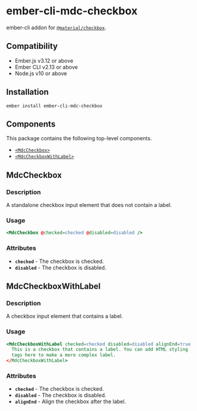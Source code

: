 ember-cli-mdc-checkbox
======================

ember-cli addon for [`@material/checkbox`](https://github.com/material-components/material-components-web/tree/master/packages/mdc-checkbox).


Compatibility
------------------------------------------------------------------------------

* Ember.js v3.12 or above
* Ember CLI v2.13 or above
* Node.js v10 or above


Installation
------------

    ember install ember-cli-mdc-checkbox

Components
-----------

This package contains the following top-level components.

* [`<MdcCheckbox>`](#mdc-checkbox)
* [`<MdcCheckboxWithLabel>`](#mdc-checkbox-with-label)

MdcCheckbox
---------------------

### Description

A standalone checkbox input element that does not contain a label.

### Usage

```handlebars
<MdcCheckbox @checked=checked @disabled=disabled />
```

### Attributes

* **`checked`** - The checkbox is checked.
* **`disabled`** - The checkbox is disabled.

MdcCheckboxWithLabel
------------------------------

### Description

A checkbox input element that contains a label.

### Usage

```handlebars
<MdcCheckboxWithLabel checked=checked disabled=disabled alignEnd=true
  This is a checkbox that contains a label. You can add HTML styling 
  tags here to make a more complex label.
</MdcCheckboxWithLabel>
```

### Attributes

* **`checked`** - The checkbox is checked.
* **`disabled`** - The checkbox is disabled.
* **`alignEnd`** - Align the checkbox after the label.
